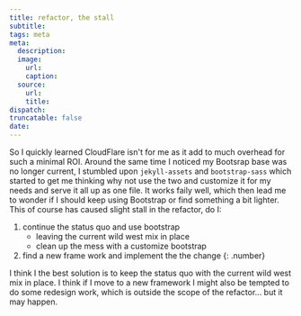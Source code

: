 ```yaml
---
title: refactor, the stall
subtitle:
tags: meta
meta:
  description:
  image:
    url:
    caption: 
  source:
    url:
    title:
dispatch:
truncatable: false
date:
---
```


So I quickly learned CloudFlare isn't for me as it add to much overhead for such a minimal ROI. Around the same time I noticed my Bootsrap base was no longer current, I stumbled upon `jekyll-assets` and `bootstrap-sass` which started to get me thinking why not use the two and customize it for my needs and serve it all up as one file. It works faily well, which then lead me to wonder if I should keep using Bootstrap or find something a bit lighter. This of course has caused slight stall in the refactor, do I:

 1. continue the status quo and use bootstrap
    * leaving the current wild west mix in place
    * clean up the mess with a customize bootstrap
 2. find a new frame work and implement the the change
 {: .number}

 I think I the best solution is to keep the status quo with the current wild west mix in place. I think if I move to a new framework I might also be tempted to do some redesign work, which is outside the scope of the refactor... but it may happen.
